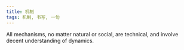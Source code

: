 ```yaml
---
title: 机制
tags: 机制, 书写, 一句
---
```



All mechanisms, no matter natural or social, are technical, and involve decent understanding of dynamics.

